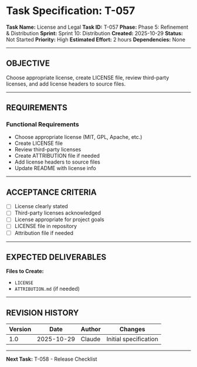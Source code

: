 # Task Specification: T-057

**Task Name:** License and Legal
**Task ID:** T-057
**Phase:** Phase 5: Refinement & Distribution
**Sprint:** Sprint 10: Distribution
**Created:** 2025-10-29
**Status:** Not Started
**Priority:** High
**Estimated Effort:** 2 hours
**Dependencies:** None

---

## OBJECTIVE

Choose appropriate license, create LICENSE file, review third-party licenses, and add license headers to source files.

---

## REQUIREMENTS

### Functional Requirements

- Choose appropriate license (MIT, GPL, Apache, etc.)
- Create LICENSE file
- Review third-party licenses
- Create ATTRIBUTION file if needed
- Add license headers to source files
- Update README with license info

---

## ACCEPTANCE CRITERIA

- [ ] License clearly stated
- [ ] Third-party licenses acknowledged
- [ ] License appropriate for project goals
- [ ] LICENSE file in repository
- [ ] Attribution file if needed

---

## EXPECTED DELIVERABLES

**Files to Create:**

- `LICENSE`
- `ATTRIBUTION.md` (if needed)

---

## REVISION HISTORY

| Version | Date       | Author | Changes                    |
|---------|------------|--------|-----------------------------|
| 1.0     | 2025-10-29 | Claude | Initial specification       |

---

**Next Task:** T-058 - Release Checklist
